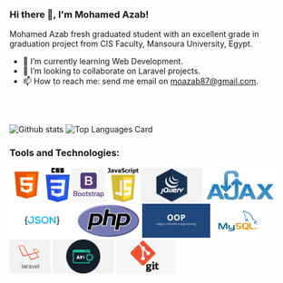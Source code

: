 ### Hi there 👋, I'm Mohamed Azab!

Mohamed Azab fresh graduated student with an excellent grade in graduation project from CIS Faculty, Mansoura University, Egypt.

- 🌱 I’m currently learning Web Development.
- 👯 I’m looking to collaborate on Laravel projects.
- 📫 How to reach me: send me email on moazab87@gmail.com.

<br> <br>

![Github stats](https://github-readme-stats.vercel.app/api?username=moazab87&theme=highcontrast&show_icons=true&count_private=true)
![Top Languages Card](https://github-readme-stats.vercel.app/api/top-langs/?username=moazab87&layout=compact)

### **Tools and Technologies:**  

<code><img height="60" src="https://github.com/moazab87/moazab87/blob/main/assets/html.png"></code>
<code><img height="60" src="https://github.com/moazab87/moazab87/blob/main/assets/css.png"></code>
<code><img height="60" src="https://github.com/moazab87/moazab87/blob/main/assets/bootstrap.png"></code>
<code><img height="60" src="https://github.com/moazab87/moazab87/blob/main/assets/JavaScript.png"></code>
<code><img height="60" src="https://github.com/moazab87/moazab87/blob/main/assets/jquery.png"></code>
<code><img height="60" src="https://github.com/moazab87/moazab87/blob/main/assets/ajax.png"></code>
<code><img height="60" src="https://github.com/moazab87/moazab87/blob/main/assets/json1.png"></code>
<code><img height="60" src="https://github.com/moazab87/moazab87/blob/main/assets/php.png"></code>
<code><img height="60" src="https://github.com/moazab87/moazab87/blob/main/assets/oop.png"></code>
<code><img height="60" src="https://github.com/moazab87/moazab87/blob/main/assets/mysql.png"></code>
<code><img height="60" src="https://github.com/moazab87/moazab87/blob/main/assets/laravel.png"></code>
<code><img height="60" src="https://github.com/moazab87/moazab87/blob/main/assets/api.png"></code>
<code><img height="60" src="https://github.com/moazab87/moazab87/blob/main/assets/git.png"></code>
